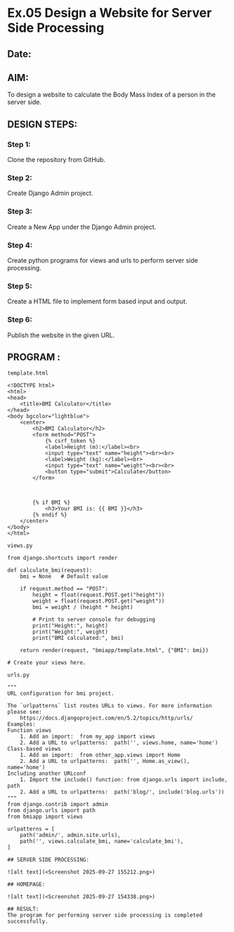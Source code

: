 # Ex.05 Design a Website for Server Side Processing
## Date:

## AIM:
 To design a website to calculate the Body Mass Index of a person in the server side. 




## DESIGN STEPS:

### Step 1:
Clone the repository from GitHub.

### Step 2:
Create Django Admin project.

### Step 3:
Create a New App under the Django Admin project.

### Step 4:
Create python programs for views and urls to perform server side processing.

### Step 5:
Create a HTML file to implement form based input and output.

### Step 6:
Publish the website in the given URL.

## PROGRAM :
```
template.html

<!DOCTYPE html>
<html>
<head>
    <title>BMI Calculator</title>
</head>
<body bgcolor="lightblue">
    <center>
        <h2>BMI Calculator</h2>
        <form method="POST">
            {% csrf_token %}
            <label>Height (m):</label><br>
            <input type="text" name="height"><br><br>
            <label>Weight (kg):</label><br>
            <input type="text" name="weight"><br><br>
            <button type="submit">Calculate</button>
        </form>

        

        {% if BMI %}
            <h3>Your BMI is: {{ BMI }}</h3>
        {% endif %}
    </center>
</body>
</html>

views.py

from django.shortcuts import render

def calculate_bmi(request):
    bmi = None   # Default value

    if request.method == "POST":
        height = float(request.POST.get("height"))
        weight = float(request.POST.get("weight"))
        bmi = weight / (height * height)

        # Print to server console for debugging
        print("Height:", height)
        print("Weight:", weight)
        print("BMI calculated:", bmi)

    return render(request, "bmiapp/template.html", {"BMI": bmi})

# Create your views here.

urls.py

"""
URL configuration for bmi project.

The `urlpatterns` list routes URLs to views. For more information please see:
    https://docs.djangoproject.com/en/5.2/topics/http/urls/
Examples:
Function views
    1. Add an import:  from my_app import views
    2. Add a URL to urlpatterns:  path('', views.home, name='home')
Class-based views
    1. Add an import:  from other_app.views import Home
    2. Add a URL to urlpatterns:  path('', Home.as_view(), name='home')
Including another URLconf
    1. Import the include() function: from django.urls import include, path
    2. Add a URL to urlpatterns:  path('blog/', include('blog.urls'))
"""
from django.contrib import admin
from django.urls import path
from bmiapp import views

urlpatterns = [
    path('admin/', admin.site.urls),
    path('', views.calculate_bmi, name='calculate_bmi'),
]

## SERVER SIDE PROCESSING:

![alt text](<Screenshot 2025-09-27 155212.png>)

## HOMEPAGE:

![alt text](<Screenshot 2025-09-27 154338.png>)

## RESULT:
The program for performing server side processing is completed successfully.



